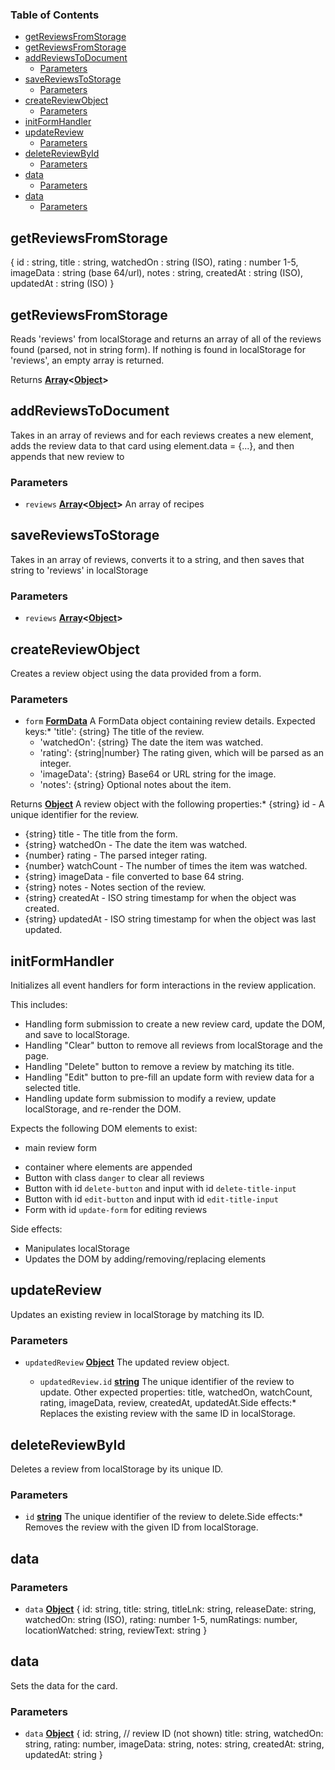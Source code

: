 <!-- Generated by documentation.js. Update this documentation by updating the source code. -->

### Table of Contents

*   [getReviewsFromStorage][1]
*   [getReviewsFromStorage][2]
*   [addReviewsToDocument][3]
    *   [Parameters][4]
*   [saveReviewsToStorage][5]
    *   [Parameters][6]
*   [createReviewObject][7]
    *   [Parameters][8]
*   [initFormHandler][9]
*   [updateReview][10]
    *   [Parameters][11]
*   [deleteReviewById][12]
    *   [Parameters][13]
*   [data][14]
    *   [Parameters][15]
*   [data][16]
    *   [Parameters][17]

## getReviewsFromStorage

{
id : string,
title : string,
watchedOn : string (ISO),
rating : number 1-5,
imageData : string (base 64/url),
notes : string,
createdAt : string (ISO),
updatedAt : string (ISO)
}

## getReviewsFromStorage

Reads 'reviews' from localStorage and returns an array of
all of the reviews found (parsed, not in string form). If
nothing is found in localStorage for 'reviews', an empty array
is returned.

Returns **[Array][18]<[Object][19]>**&#x20;

## addReviewsToDocument

Takes in an array of reviews and for each reviews creates a
new <review-card> element, adds the review data to that card
using element.data = {...}, and then appends that new review
to <main>

### Parameters

*   `reviews` **[Array][18]<[Object][19]>** An array of recipes

## saveReviewsToStorage

Takes in an array of reviews, converts it to a string, and then
saves that string to 'reviews' in localStorage

### Parameters

*   `reviews` **[Array][18]<[Object][19]>**&#x20;

## createReviewObject

Creates a review object using the data provided from a form.

### Parameters

*   `form` **[FormData][20]** A FormData object containing review details. Expected keys:*   'title': {string} The title of the review.
    *   'watchedOn': {string} The date the item was watched.
    *   'rating': {string|number} The rating given, which will be parsed as an integer.
    *   'imageData': {string} Base64 or URL string for the image.
    *   'notes': {string} Optional notes about the item.

Returns **[Object][19]** A review object with the following properties:*   {string} id - A unique identifier for the review.
*   {string} title - The title from the form.
*   {string} watchedOn - The date the item was watched.
*   {number} rating - The parsed integer rating.
*   {number} watchCount - The number of times the item was watched.
*   {string} imageData - file converted to base 64 string.
*   {string} notes - Notes section of the review.
*   {string} createdAt - ISO string timestamp for when the object was created.
*   {string} updatedAt - ISO string timestamp for when the object was last updated.

## initFormHandler

Initializes all event handlers for form interactions in the review application.

This includes:

*   Handling form submission to create a new review card, update the DOM, and save to localStorage.
*   Handling "Clear" button to remove all reviews from localStorage and the page.
*   Handling "Delete" button to remove a review by matching its title.
*   Handling "Edit" button to pre-fill an update form with review data for a selected title.
*   Handling update form submission to modify a review, update localStorage, and re-render the DOM.

Expects the following DOM elements to exist:

*   <form> main review form
*   <main> container where <review-card> elements are appended
*   Button with class `danger` to clear all reviews
*   Button with id `delete-button` and input with id `delete-title-input`
*   Button with id `edit-button` and input with id `edit-title-input`
*   Form with id `update-form` for editing reviews

Side effects:

*   Manipulates localStorage
*   Updates the DOM by adding/removing/replacing <review-card> elements

## updateReview

Updates an existing review in localStorage by matching its ID.

### Parameters

*   `updatedReview` **[Object][19]** The updated review object.

    *   `updatedReview.id` **[string][21]** The unique identifier of the review to update.
        Other expected properties: title, watchedOn, watchCount, rating, imageData, review, createdAt, updatedAt.Side effects:*   Replaces the existing review with the same ID in localStorage.

## deleteReviewById

Deletes a review from localStorage by its unique ID.

### Parameters

*   `id` **[string][21]** The unique identifier of the review to delete.Side effects:*   Removes the review with the given ID from localStorage.

## data

### Parameters

*   `data` **[Object][19]** {
    id: string,
    title: string,
    titleLnk: string,
    releaseDate: string,
    watchedOn: string (ISO),
    rating: number 1-5,
    numRatings: number,
    locationWatched: string,
    reviewText: string
    }

## data

Sets the data for the card.

### Parameters

*   `data` **[Object][19]** {
    id: string,          // review ID (not shown)
    title: string,
    watchedOn: string,
    rating: number,
    imageData: string,
    notes: string,
    createdAt: string,
    updatedAt: string
    }

[1]: #getreviewsfromstorage

[2]: #getreviewsfromstorage-1

[3]: #addreviewstodocument

[4]: #parameters

[5]: #savereviewstostorage

[6]: #parameters-1

[7]: #createreviewobject

[8]: #parameters-2

[9]: #initformhandler

[10]: #updatereview

[11]: #parameters-3

[12]: #deletereviewbyid

[13]: #parameters-4

[14]: #data

[15]: #parameters-5

[16]: #data-1

[17]: #parameters-6

[18]: https://developer.mozilla.org/docs/Web/JavaScript/Reference/Global_Objects/Array

[19]: https://developer.mozilla.org/docs/Web/JavaScript/Reference/Global_Objects/Object

[20]: https://developer.mozilla.org/docs/Web/API/FormData

[21]: https://developer.mozilla.org/docs/Web/JavaScript/Reference/Global_Objects/String
